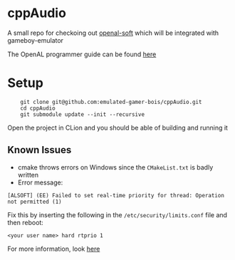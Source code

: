 # cppAudio

A small repo for checkoing out [openal-soft](https://github.com/kcat/openal-soft) which will be integrated with gameboy-emulator

The OpenAL programmer guide can be found [here](https://www.openal.org/documentation/OpenAL_Programmers_Guide.pdf)

# Setup

```
    git clone git@github.com:emulated-gamer-bois/cppAudio.git
    cd cppAudio
    git submodule update --init --recursive
```

Open the project in CLion and you should be able of building and running it

## Known Issues

- cmake throws errors on Windows since the `CMakeList.txt` is badly written
- Error message:

```
[ALSOFT] (EE) Failed to set real-time priority for thread: Operation not permitted (1)
```

Fix this by inserting the following in the `/etc/security/limits.conf` file and then reboot:

```
<your user name> hard rtprio 1
```

For more information, look [here](https://linuxhint.com/permanently_set_ulimit_value/)
